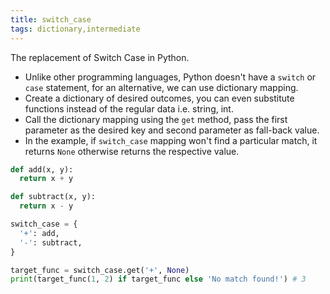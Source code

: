 ```yaml
---
title: switch_case
tags: dictionary,intermediate
---
```


The replacement of Switch Case in Python.

- Unlike other programming languages, Python doesn't have a `switch` or `case` statement, for an alternative, we can use dictionary mapping.
- Create a dictionary of desired outcomes, you can even substitute functions instead of the regular data i.e. string, int.
- Call the dictionary mapping using the `get` method, pass the first parameter as the desired key and second parameter as fall-back value.
- In the example, if `switch_case` mapping won't find a particular match, it returns `None` otherwise returns the respective value. 

```py
def add(x, y):
  return x + y

def subtract(x, y):
  return x - y

switch_case = {
  '+': add,
  '-': subtract,
}
```

```py
target_func = switch_case.get('+', None)
print(target_func(1, 2) if target_func else 'No match found!') # 3
```
